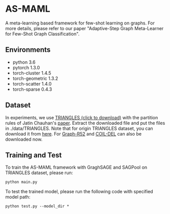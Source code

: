 # AS-MAML
A meta-learning based framework for few-shot learning on graphs. For more details, please refer to our paper "Adaptive-Step Graph Meta-Learner for Few-Shot Graph Classification".

## Environments
- python                    3.6
- pytorch                   1.3.0
- torch-cluster             1.4.5                    
- torch-geometric           1.3.2                     
- torch-scatter             1.4.0                     
- torch-sparse              0.4.3  

## Dataset
In experiments, we use [TRIANGLES (click to download)](https://drive.google.com/drive/folders/1na8l6DV7qtYIoteFGIp9p7VfQNjmSQxx?usp=sharingwith) with the partition rules of Jatin Chauhan's [paper](https://openreview.net/forum?id=Bkeeca4Kvr). Extract the downloaded file and put the files in ./data/TRIANGLES. Note that for origin TRIANGLES dataset, you can download it from [here](https://ls11-www.cs.tu-dortmund.de/staff/morris/graphkerneldatasets). For [Graph-R52](https://drive.google.com/drive/folders/1pjh1GHn733xb-msqmVP2voZ_IWKKiEYg?usp=sharing) and [COIL-DEL](https://drive.google.com/drive/folders/1Cq2quq4XNLL91WlwXgXVx3kH_h3_RL9_?usp=sharing) can also be downloaded now.
## Training and Test 
To train the AS-MAML framework with GraghSAGE and SAGPool on TRIANGLES dataset, please run:

`python main.py` 

To test the trained model, please run the following code with specified model path:

`python test.py --model_dir * ` 

